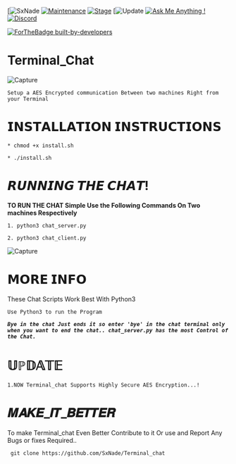 [![SxNade](https://img.shields.io/badge/MadeBy-SxNade-red)
[![Maintenance](https://img.shields.io/badge/Maintained%3F-yes-green.svg)](https://github.com/SxNade)
[![Stage](https://img.shields.io/badge/Release-Stable-brightgreen.svg)]()
[![Update](https://img.shields.io/badge/updated-today-brightgreen)
[![Ask Me Anything !](https://img.shields.io/badge/Ask%20me-anything-1abc9c.svg)](https://github.com/SxNade)
[![Discord](https://img.shields.io/discord/591914197219016707.svg?label=&logo=discord&logoColor=ffffff&color=7389D8&labelColor=6A7EC2)](https://github.com/SxNade)


[![ForTheBadge built-by-developers](http://ForTheBadge.com/images/badges/built-by-developers.svg)](https://github.com/SxNade)

# Terminal_Chat
![Capture](https://encrypted-tbn0.gstatic.com/images?q=tbn:ANd9GcQRe9HwqoxZZ_I_S9fzagJPQaO2hRxRt6d7EA&usqp=CAU)

`Setup a AES Encrypted communication Between two machines Right from your Terminal`

# 𝗜𝗡𝗦𝗧𝗔𝗟𝗟𝗔𝗧𝗜𝗢𝗡 𝗜𝗡𝗦𝗧𝗥𝗨𝗖𝗧𝗜𝗢𝗡𝗦

`* chmod +x install.sh`

`* ./install.sh`

# 𝙍𝙐𝙉𝙉𝙄𝙉𝙂 𝙏𝙃𝙀 𝘾𝙃𝘼𝙏!

**TO RUN THE CHAT Simple Use the Following Commands On Two machines Respectively**

`1. python3 chat_server.py`

`2. python3 chat_client.py`

![Capture](https://github.com/SxNade/Terminal_chat/blob/main/chat.gif)


# 𝗠𝗢𝗥𝗘 𝗜𝗡𝗙𝗢

These Chat Scripts Work Best With Python3

`Use Python3 to run the Program`

***`Bye in the chat Just ends it so enter 'bye' in the chat terminal only when you want to end the chat..
chat_server.py has the most Control of the Chat.`***

# 𝕌ℙ𝔻𝔸𝕋𝔼
`1.NOW Terminal_chat Supports Highly Secure AES Encryption...!`


# 𝑴𝑨𝑲𝑬_𝑰𝑻_𝑩𝑬𝑻𝑻𝑬𝑹
To make Terminal_chat Even Better Contribute to it Or use and Report Any Bugs or fixes Required..

` git clone https://github.com/SxNade/Terminal_chat`

